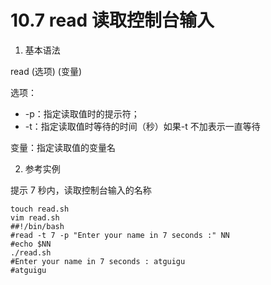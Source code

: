 # 10.7 read 读取控制台输入

1. 基本语法

read (选项) (变量)

选项：
* -p：指定读取值时的提示符；
* -t：指定读取值时等待的时间（秒）如果-t 不加表示一直等待

变量：指定读取值的变量名

2. 参考实例

提示 7 秒内，读取控制台输入的名称

```shell
touch read.sh
vim read.sh
##!/bin/bash
#read -t 7 -p "Enter your name in 7 seconds :" NN
#echo $NN
./read.sh
#Enter your name in 7 seconds : atguigu
#atguigu
```